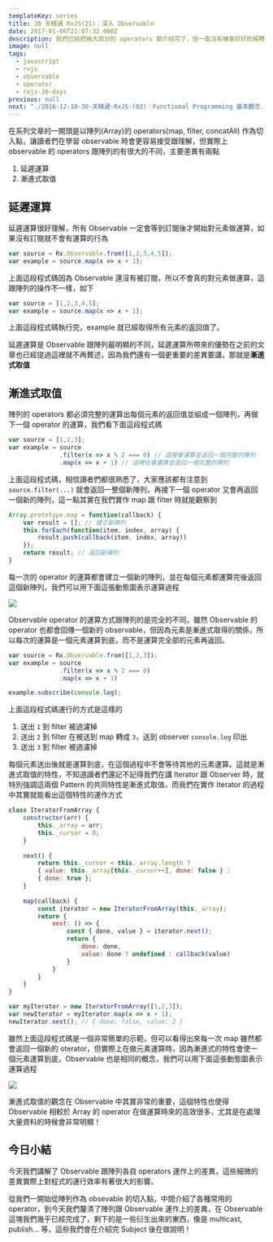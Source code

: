 ```yaml
---
templateKey: series
title: 30 天精通 RxJS(21)：深入 Observable
date: 2017-01-06T21:07:32.000Z
description: 我們已經把絕大部分的 operators 都介紹完了，但一直沒有機會好好的解釋 Observable 的 operators 運作方式。
image: null
tags:
  - javascript
  - rxjs
  - observable
  - operator
  - rxjs-30-days
previous: null
next: "./2016-12-18-30-天精通-RxJS-(02)：Functional Programming 基本觀念.md"
---
```


在系列文章的一開頭是以陣列(Array)的 operators(map, filter, concatAll) 作為切入點，讓讀者們在學習 observable 時會更容易接受跟理解，但實際上 observable 的 operators 跟陣列的有很大的不同，主要差異有兩點

1. 延遲運算
2. 漸進式取值

## 延遲運算

延遲運算很好理解，所有 Observable 一定會等到訂閱後才開始對元素做運算，如果沒有訂閱就不會有運算的行為

```javascript
var source = Rx.Observable.from([1,2,3,4,5]);
var example = source.map(x => x + 1);
```

上面這段程式碼因為 Observable 還沒有被訂閱，所以不會真的對元素做運算，這跟陣列的操作不一樣，如下

```javascript
var source = [1,2,3,4,5];
var example = source.map(x => x + 1); 
```

上面這段程式碼執行完，example 就已經取得所有元素的返回值了。

延遲運算是 Observable 跟陣列最明顯的不同，延遲運算所帶來的優勢在之前的文章也已經提過這裡就不再贅述，因為我們還有一個更重要的差異要講，那就是**漸進式取值**

## 漸進式取值

陣列的 operators 都必須完整的運算出每個元素的返回值並組成一個陣列，再做下一個 operator 的運算，我們看下面這段程式碼

```javascript
var source = [1,2,3];
var example = source
              .filter(x => x % 2 === 0) // 這裡會運算並返回一個完整的陣列
              .map(x => x + 1) // 這裡也會運算並返回一個完整的陣列
```

上面這段程式碼，相信讀者們都很熟悉了，大家應該都有注意到 `source.filter(...)` 就會返回一整個新陣列，再接下一個 operator 又會再返回一個新的陣列，這一點其實在我們實作 map 跟 filter 時就能觀察到

```javascript
Array.prototype.map = function(callback) {
    var result = []; // 建立新陣列
    this.forEach(function(item, index, array) {
        result.push(callback(item, index, array))
    });
    return result; // 返回新陣列
}
```

每一次的 operator 的運算都會建立一個新的陣列，並在每個元素都運算完後返回這個新陣列，我們可以用下面這張動態圖表示運算過程

![](http://i.giphy.com/l0HlPZeB9OvFu7QwE.gif)

Observable operator 的運算方式跟陣列的是完全的不同，雖然 Observable 的 operator 也都會回傳一個新的 observable，但因為元素是漸進式取得的關係，所以每次的運算是一個元素運算到底，而不是運算完全部的元素再返回。

```javascript
var source = Rx.Observable.from([1,2,3]);
var example = source
              .filter(x => x % 2 === 0)
              .map(x => x + 1)

example.subscribe(console.log);
```

上面這段程式碼運行的方式是這樣的

1. 送出 `1` 到 filter 被過濾掉
2. 送出 `2` 到 filter 在被送到 map 轉成 `3`，送到 observer `console.log` 印出
3. 送出 `3` 到 filter 被過濾掉

每個元素送出後就是運算到底，在這個過程中不會等待其他的元素運算。這就是漸進式取值的特性，不知道讀者們還記不記得我們在講 Iterator 跟 Observer 時，就特別強調這兩個 Pattern 的共同特性是漸進式取值，而我們在實作 Iterator 的過程中其實就能看出這個特性的運作方式

```javascript
class IteratorFromArray {
	constructor(arr) {
		this._array = arr;
		this._cursor = 0;
	}
  
	next() {
		return this._cursor < this._array.length ?
		{ value: this._array[this._cursor++], done: false } :
		{ done: true };
	}
	
	map(callback) {
		const iterator = new IteratorFromArray(this._array);
		return {
			next: () => {
				const { done, value } = iterator.next();
				return {
					done: done,
					value: done ? undefined : callback(value)
				}
			}
		}
	}
}

var myIterator = new IteratorFromArray([1,2,3]);
var newIterator = myIterator.map(x => x + 1);
newIterator.next(); // { done: false, value: 2 }
```

雖然上面這段程式碼是一個非常簡單的示範，但可以看得出來每一次 map 雖然都會返回一個新的 oterator，但實際上在做元素運算時，因為漸進式的特性會使一個元素運算到底，Observable 也是相同的概念，我們可以用下面這張動態圖表示運算過程

![](http://i.giphy.com/3o6ZtqrBfUyHvMDQ2c.gif)

漸進式取值的觀念在 Observable 中其實非常的重要，這個特性也使得 Observable 相較於 Array 的 operator 在做運算時來的高效很多，尤其是在處理大量資料的時候會非常明顯！

## 今日小結

今天我們講解了 Observable 跟陣列各自 operators 運作上的差異，這些細微的差異實際上對程式的運行效率有著很大的影響。

從我們一開始從陣列作為 obsevable 的切入點，中間介紹了各種常用的 operator，到今天我們釐清了陣列跟 Observable 運作上的差異，在 Observable 這塊我們幾乎已經完成了，剩下的是一些衍生出來的東西，像是 multicast, publish... 等，這些我們會在介紹完 Subject 後在做說明！